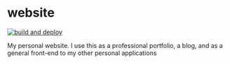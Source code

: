 # website

[![build and deploy](https://github.com/sneakycrow/website/actions/workflows/deploy.yml/badge.svg)](https://github.com/sneakycrow/website/actions/workflows/deploy.yml)

My personal website. I use this as a professional portfolio, a blog, and as a general front-end to my other personal
applications
